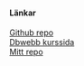 #### Länkar

[Github repo](https://github.com/dbwebb-se/oophp) <br/>
[Dbwebb kurssida](https://dbwebb.se/kurser/oophp-v5/) <br/>
[Mitt repo](https://github.com/hadsan/oophp-v5)
